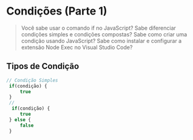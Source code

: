 # Condições (Parte 1)

>Você sabe usar o comando if no JavaScript? Sabe diferenciar condições simples e condições compostas? Sabe como criar uma condição usando JavaScript? Sabe como instalar e configurar a extensão Node Exec no Visual Studio Code?

## Tipos de Condição

~~~javascript
// Condição Simples
 if(condição) {
     true
 }
 // 
  if(condição) {
     true
 } else {
     false
 }
~~~